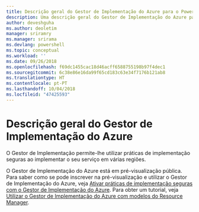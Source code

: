 ```yaml
---
title: Descrição geral do Gestor de Implementação do Azure para o PowerShell | Microsoft Docs
description: Uma descrição geral do Gestor de Implementação do Azure para o PowerShell com ligações para a instalação e configuração.
author: deveshguha
ms.author: deoletim
manager: sriramry
ms.manager: srirama
ms.devlang: powershell
ms.topic: conceptual
ms.workload: ''
ms.date: 09/26/2018
ms.openlocfilehash: f69dc1455cac18d46acff6588755198b97f4dec1
ms.sourcegitcommit: 6c38e86e16da99f65cd183c63e34f7176b121ab8
ms.translationtype: HT
ms.contentlocale: pt-PT
ms.lasthandoff: 10/04/2018
ms.locfileid: "47425593"
---
```

# <a name="overview-of-azure-deployment-manager"></a>Descrição geral do Gestor de Implementação do Azure

O Gestor de Implementação permite-lhe utilizar práticas de implementação seguras ao implementar o seu serviço em várias regiões.

O Gestor de Implementação do Azure está em pré-visualização pública. Para saber como se pode inscrever na pré-visualização e utilizar o Gestor de Implementação do Azure, veja [Ativar práticas de implementação seguras com o Gestor de Implementação do Azure](https://docs.microsoft.com/en-us/azure/azure-resource-manager/deployment-manager-overview). Para obter um tutorial, veja [Utilizar o Gestor de Implementação do Azure com modelos do Resource Manager](https://docs.microsoft.com/en-us/azure/azure-resource-manager/deployment-manager-tutorial).